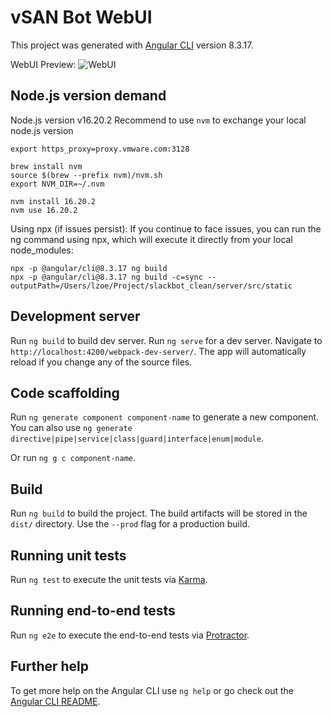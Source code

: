 # vSAN Bot WebUI

This project was generated with [Angular CLI](https://github.com/angular/angular-cli) version 8.3.17.

WebUI Preview:
![WebUI](https://github-vcf.devops.broadcom.net/vcf/vSAN-Bot-WebUI/blob/main/webUI.png)

## Node.js version demand

Node.js version v16.20.2
Recommend to use `nvm` to exchange your local node.js version
```
export https_proxy=proxy.vmware.com:3128

brew install nvm
source $(brew --prefix nvm)/nvm.sh
export NVM_DIR=~/.nvm

nvm install 16.20.2 
nvm use 16.20.2
```

Using npx (if issues persist): If you continue to face issues, you can run the ng command using npx, which will execute it directly from your local node_modules:
```
npx -p @angular/cli@8.3.17 ng build
npx -p @angular/cli@8.3.17 ng build -c=sync --outputPath=/Users/lzoe/Project/slackbot_clean/server/src/static
```

## Development server

Run `ng build` to build dev server.
Run `ng serve` for a dev server. Navigate to `http://localhost:4200/webpack-dev-server/`. The app will automatically reload if you change any of the source files.

## Code scaffolding

Run `ng generate component component-name` to generate a new component. You can also use `ng generate directive|pipe|service|class|guard|interface|enum|module`.

Or run `ng g c component-name`.

## Build

Run `ng build` to build the project. The build artifacts will be stored in the `dist/` directory. Use the `--prod` flag for a production build.

## Running unit tests

Run `ng test` to execute the unit tests via [Karma](https://karma-runner.github.io).

## Running end-to-end tests

Run `ng e2e` to execute the end-to-end tests via [Protractor](http://www.protractortest.org/).

## Further help

To get more help on the Angular CLI use `ng help` or go check out the [Angular CLI README](https://github.com/angular/angular-cli/blob/master/README.md).
